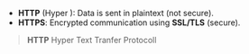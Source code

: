
- **HTTP** (Hyper ): Data is sent in plaintext (not secure).
- **HTTPS**: Encrypted communication using **SSL/TLS** (secure).

> **HTTP** Hyper Text Tranfer Protocoll